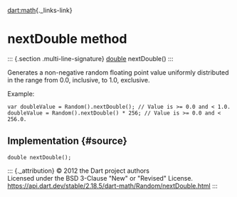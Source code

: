 [dart:math](../../dart-math/dart-math-library){._links-link}

nextDouble method
=================

::: {.section .multi-line-signature}
[double](../../dart-core/double-class) nextDouble()
:::

Generates a non-negative random floating point value uniformly
distributed in the range from 0.0, inclusive, to 1.0, exclusive.

Example:

``` {.language-dart data-language="dart"}
var doubleValue = Random().nextDouble(); // Value is >= 0.0 and < 1.0.
doubleValue = Random().nextDouble() * 256; // Value is >= 0.0 and < 256.0.
```

Implementation {#source}
--------------

``` {.language-dart data-language="dart"}
double nextDouble();
```

::: {._attribution}
© 2012 the Dart project authors\
Licensed under the BSD 3-Clause \"New\" or \"Revised\" License.\
<https://api.dart.dev/stable/2.18.5/dart-math/Random/nextDouble.html>
:::
